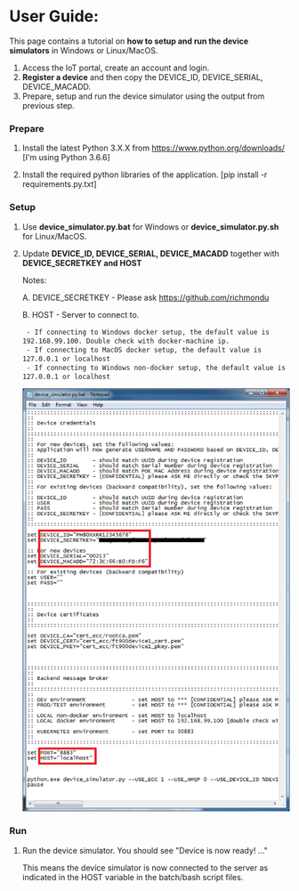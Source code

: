 # User Guide:

This page contains a tutorial on <b>how to setup and run the device simulators</b> in Windows or Linux/MacOS. 

1. Access the IoT portal, create an account and login.
2. <b>Register a device</b> and then copy the DEVICE_ID, DEVICE_SERIAL, DEVICE_MACADD.
3. Prepare, setup and run the device simulator using the output from previous step.


### Prepare

1. Install the latest Python 3.X.X from https://www.python.org/downloads/ [I'm using Python 3.6.6]

2. Install the required python libraries of the application. [pip install -r requirements.py.txt]


### Setup

1. Use <b>device_simulator.py.bat</b> for Windows or <b>device_simulator.py.sh</b> for Linux/MacOS.

2. Update <b>DEVICE_ID, DEVICE_SERIAL, DEVICE_MACADD</b> together with <b>DEVICE_SECRETKEY and HOST</b>

	Notes:

	A. DEVICE_SECRETKEY - Please ask https://github.com/richmondu

	B. HOST - Server to connect to.

		- If connecting to Windows docker setup, the default value is 192.168.99.100. Double check with docker-machine ip.
		- If connecting to MacOS docker setup, the default value is 127.0.0.1 or localhost
		- If connecting to Windows non-docker setup, the default value is 127.0.0.1 or localhost

	<img src="../_images/device_simulator_py.png" width="600"/>


### Run

1. Run the device simulator. You should see "Device is now ready! ..."

	This means the device simulator is now connected to the server as indicated in the HOST variable in the batch/bash script files.

